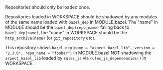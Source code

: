 Repositories should only be loaded once.

Repositories loaded in WORKSPACE should be shadowed by any modules of the same name loaded with `bazel_dep` in MODULE.bazel. The "name" in MODULE should be the `bazel_dep(repo_name)` falling back to `bazel_dep(name)`, the "name" in WORKSPACE should be the `http_archive(name)` (or `git_repository` etc).

This repository shows `bazel_dep(name = "aspect_bazel_lib", version = "2.3.0", repo_name = "foobar")` in MODULE.bazel NOT shadowing the `aspect_bazel_lib` loaded by `rules_js` via `rules_js_dependencies()` in WORKSPACE.
